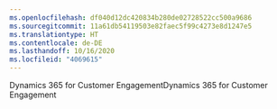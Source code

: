 ```yaml
---
ms.openlocfilehash: df040d12dc420834b280de02728522cc500a9686
ms.sourcegitcommit: 11a61db54119503e82faec5f99c4273e8d1247e5
ms.translationtype: HT
ms.contentlocale: de-DE
ms.lasthandoff: 10/16/2020
ms.locfileid: "4069615"
---
```

<span data-ttu-id="50a29-101">Dynamics 365 for Customer Engagement</span><span class="sxs-lookup"><span data-stu-id="50a29-101">Dynamics 365 for Customer Engagement</span></span>
